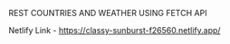 REST COUNTRIES AND WEATHER USING FETCH API

Netlify Link - https://classy-sunburst-f26560.netlify.app/
